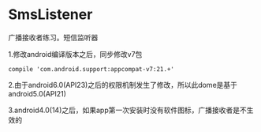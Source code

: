 # SmsListener
广播接收者练习。短信监听器

1.修改android编译版本之后，同步修改v7包

```
compile 'com.android.support:appcompat-v7:21.+'
```

2.由于android6.0(API23)之后的权限机制发生了修改，所以此dome是基于android5.0(API21)

3.android4.0(14)之后，如果app第一次安装时没有软件图标，广播接收者是不生效的

